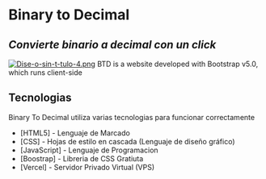 # Binary to Decimal
## _Convierte binario a decimal con un click_
[![Dise-o-sin-t-tulo-4.png](https://i.postimg.cc/7YgbqgB7/Dise-o-sin-t-tulo-4.png)](https://postimg.cc/PP5d48nr)
BTD is a website developed with Bootstrap v5.0, which runs client-side

## Tecnologias

Binary To Decimal utiliza varias tecnologias para funcionar correctamente 

- [HTML5] - Lenguaje de Marcado
- [CSS] - Hojas de estilo en cascada (Lenguaje de diseño gráfico)
- [JavaScript] - Lenguaje de Programacion
- [Boostrap] - Libreria de CSS Gratiuta
- [Vercel] - Servidor Privado Virtual (VPS)
